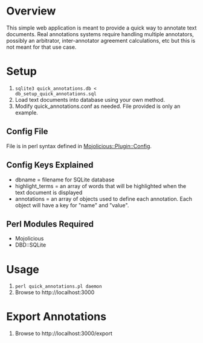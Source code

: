 
Overview
========

This simple web application is meant to provide a quick way to annotate text documents.   Real annotations systems require handling multiple annotators, possibly an arbitrator, inter-annotator agreement calculations, etc but this is not meant for that use case.

Setup
=====

1. <code>sqlite3 quick\_annotations.db < db\_setup\_quick\_annotations.sql</code>
2. Load text documents into database using your own method.
3. Modify quick\_annotations.conf as needed.  File provided is only an example.

Config File
-----------

File is in perl syntax defined in <a href="https://metacpan.org/pod/Mojolicious::Plugin::Config">Mojolicious::Plugin::Config</a>.

Config Keys Explained
--------------------- 

* dbname = filename for SQLite database
* highlight\_terms = an array of words that will be highlighted when the text document is displayed
* annotations = an array of objects used to define each annotation.  Each object will have a key for "name" and "value".

Perl Modules Required
---------------------

* Mojolicious
* DBD::SQLite

Usage
=====

1. <code>perl quick\_annotations.pl daemon</code>
2. Browse to http://localhost:3000

Export Annotations
==================

1. Browse to http://localhost:3000/export
